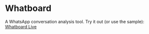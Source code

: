 # Whatboard
A WhatsApp conversation analysis tool. Try it out (or use the sample): 
[Whatboard Live](www.hawzen.me/dashboard)
